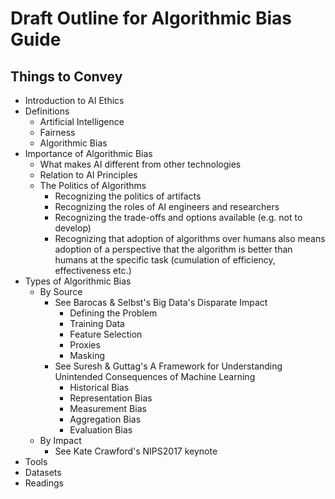# Draft Outline for Algorithmic Bias Guide

## Things to Convey

- Introduction to AI Ethics
- Definitions
	- Artificial Intelligence
	- Fairness
	- Algorithmic Bias
- Importance of Algorithmic Bias
	- What makes AI different from other technologies
	- Relation to AI Principles
	- The Politics of Algorithms
		- Recognizing the politics of artifacts
		- Recognizing the roles of AI engineers and researchers
		- Recognizing the trade-offs and options available (e.g. not to develop)
		- Recognizing that adoption of algorithms over humans also means adoption of a perspective that the algorithm is better than humans at the specific task (cumulation of efficiency, effectiveness etc.)
- Types of Algorithmic Bias
	- By Source
		- See Barocas & Selbst's Big Data's Disparate Impact
		  - Defining the Problem
		  - Training Data
		  - Feature Selection
		  - Proxies
		  - Masking
		- See Suresh & Guttag's A Framework for Understanding Unintended Consequences of Machine Learning
		  - Historical Bias
		  - Representation Bias
		  - Measurement Bias
		  - Aggregation Bias
		  - Evaluation Bias
	- By Impact
		- See Kate Crawford's NIPS2017 keynote
- Tools
- Datasets
- Readings
